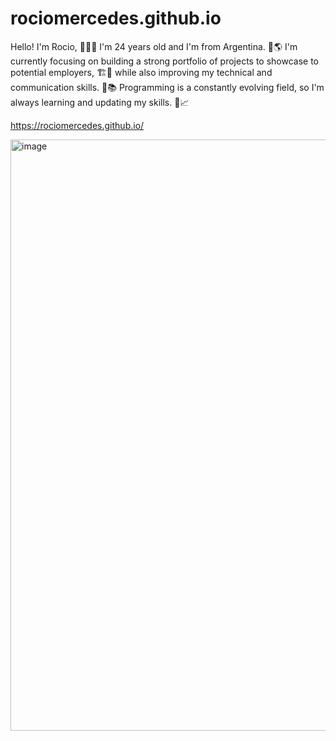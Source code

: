 # rociomercedes.github.io


Hello! I'm Rocio, 👋🇦🇷 
I'm 24 years old and I'm from Argentina. 🌟🌎 
I'm currently focusing on building a strong portfolio of projects to showcase to potential employers, 🏗️💼 
while also improving my technical and communication skills.
💪📚 Programming is a constantly evolving field, so I'm always learning and updating my skills. 🌱📈

https://rociomercedes.github.io/

<img width="946" alt="image" src="https://github.com/rociomercedes/rociomercedes.github.io/assets/76015992/a8187e7d-50d1-4dec-9502-1144f08ea397">
